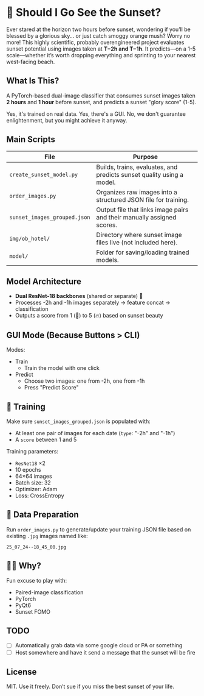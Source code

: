 # 🌅 Should I Go See the Sunset?

Ever stared at the horizon two hours before sunset, wondering if you’ll be blessed by a glorious sky… or just catch smoggy orange mush? Worry no more! This highly scientific, probably overengineered project evaluates sunset potential using images taken at **T−2h and T−1h**. It predicts—on a 1-5 scale—whether it’s worth dropping everything and sprinting to your nearest west-facing beach.

## What Is This?

A PyTorch-based dual-image classifier that consumes sunset images taken **2 hours** and **1 hour** before sunset, and predicts a sunset "glory score" (1-5).

Yes, it's trained on real data. Yes, there's a GUI. No, we don't guarantee enlightenment, but you might achieve it anyway.

## Main Scripts

| File                     | Purpose                                                                 |
|--------------------------|-------------------------------------------------------------------------|
| `create_sunset_model.py` | Builds, trains, evaluates, and predicts sunset quality using a model.   |
| `order_images.py`        | Organizes raw images into a structured JSON file for training.          |
| `sunset_images_grouped.json` | Output file that links image pairs and their manually assigned scores.  |
| `img/ob_hotel/`          | Directory where sunset image files live (not included here).            |
| `model/`                 | Folder for saving/loading trained models.                              |

## Model Architecture

- **Dual ResNet-18 backbones** (shared or separate) 🤖
- Processes -2h and -1h images separately → feature concat → classification
- Outputs a score from 1 (💩) to 5 (🔥) based on sunset beauty

## GUI Mode (Because Buttons > CLI)

Modes:
- Train
    - Train the model with one click
- Predict
    - Choose two images: one from -2h, one from -1h
    - Press "Predict Score"

## 🧪 Training

Make sure `sunset_images_grouped.json` is populated with:
- At least one pair of images for each date (`type`: "-2h" and "-1h")
- A `score` between 1 and 5

Training parameters:
- `ResNet18` ×2
- 10 epochs
- 64×64 images
- Batch size: 32
- Optimizer: Adam
- Loss: CrossEntropy

## 🧙 Data Preparation

Run `order_images.py` to generate/update your training JSON file based on existing `.jpg` images named like:

```
25_07_24--18_45_00.jpg
```

## 🧙‍♂️ Why?

Fun excuse to play with:
- Paired-image classification
- PyTorch
- PyQt6
- Sunset FOMO

## TODO

- [ ] Automatically grab data via some google cloud or PA or something
- [ ] Host somewhere and have it send a message that the sunset will be fire

## License

MIT. Use it freely. Don’t sue if you miss the best sunset of your life.